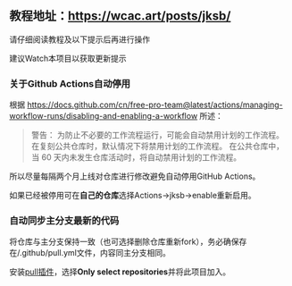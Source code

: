 ## 教程地址：https://wcac.art/posts/jksb/ ##

请仔细阅读教程及以下提示后再进行操作

建议Watch本项目以获取更新提示



### 关于Github Actions自动停用
 根据 https://docs.github.com/cn/free-pro-team@latest/actions/managing-workflow-runs/disabling-and-enabling-a-workflow 所述：

>警告： 为防止不必要的工作流程运行，可能会自动禁用计划的工作流程。 在复刻公共仓库时，默认情况下将禁用计划的工作流程。 在公共仓库中，当 60 天内未发生仓库活动时，将自动禁用计划的工作流程。

所以尽量每隔两个月上线对仓库进行修改避免自动停用GitHub Actions。

如果已经被停用可在**自己的仓库**选择Actions->jksb->enable重新启用。



### 自动同步主分支最新的代码
将仓库与主分支保持一致（也可选择删除仓库重新fork），务必确保存在/.github/pull.yml文件，内容同主分支相同。

安装[pull插件][1]，选择**Only select repositories**并将此项目加入。

  [1]: https://github.com/apps/pull
